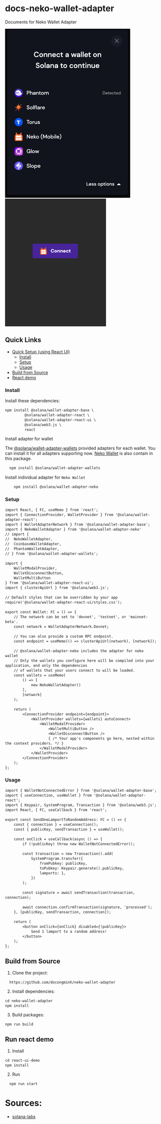 # docs-neko-wallet-adapter
Documents for Neko Wallet Adapter


![list-adapter](resources/list-adapter.png)
![neko-adapter](resources/neko-wallet.png)

## Quick Links

- [Quick Setup (using React UI)](#quick-setup-using-react-ui)
    + [Install](#install)
    + [Setup](#setup)
    + [Usage](#usage)
- [Build from Source](#build-from-source)
- [React demo](#run-react-demo)

### Install

Install these dependencies:

```shell
npm install @solana/wallet-adapter-base \
         @solana/wallet-adapter-react \
         @solana/wallet-adapter-react-ui \
         @solana/web3.js \
         react
```

Install adapter for wallet

The [@solana/wallet-adapter-wallets](https://github.com/solana-labs/wallet-adapter/tree/master/packages/wallets/wallets) provided adapters for each wallet. You can install it for all adapters supporting now. [Neko Wallet](https://nekowallet.com/) is also contain in this package.

``` bash
  npm install @solana/wallet-adapter-wallets
```

Install individual adapter for `Neko Wallet`
``` bash
    npm install @solana/wallet-adapter-neko
```
### Setup

```tsx
import React, { FC, useMemo } from 'react';
import { ConnectionProvider, WalletProvider } from '@solana/wallet-adapter-react';
import { WalletAdapterNetwork } from '@solana/wallet-adapter-base';
import { NekoWalletAdapter } from '@solana/wallet-adapter-neko'
// import {
//  NekoWalletAdapter,
//  CoinbaseWalletAdapter,
//  PhantomWalletAdapter,
// } from '@solana/wallet-adapter-wallets';

import {
    WalletModalProvider,
    WalletDisconnectButton,
    WalletMultiButton
} from '@solana/wallet-adapter-react-ui';
import { clusterApiUrl } from '@solana/web3.js';

// Default styles that can be overridden by your app
require('@solana/wallet-adapter-react-ui/styles.css');

export const Wallet: FC = () => {
    // The network can be set to 'devnet', 'testnet', or 'mainnet-beta'.
    const network = WalletAdapterNetwork.Devnet;

    // You can also provide a custom RPC endpoint.
    const endpoint = useMemo(() => clusterApiUrl(network), [network]);

    // @solana/wallet-adapter-neko includes the adapter for neko wallet
    // Only the wallets you configure here will be compiled into your application, and only the dependencies
    // of wallets that your users connect to will be loaded.
    const wallets = useMemo(
        () => [
            new NekoWalletAdapter() 
        ],
        [network]
    );

    return (
        <ConnectionProvider endpoint={endpoint}>
            <WalletProvider wallets={wallets} autoConnect>
                <WalletModalProvider>
                    <WalletMultiButton />
                    <WalletDisconnectButton />
                    { /* Your app's components go here, nested within the context providers. */ }
                </WalletModalProvider>
            </WalletProvider>
        </ConnectionProvider>
    );
};
```

### Usage

```tsx
import { WalletNotConnectedError } from '@solana/wallet-adapter-base';
import { useConnection, useWallet } from '@solana/wallet-adapter-react';
import { Keypair, SystemProgram, Transaction } from '@solana/web3.js';
import React, { FC, useCallback } from 'react';

export const SendOneLamportToRandomAddress: FC = () => {
    const { connection } = useConnection();
    const { publicKey, sendTransaction } = useWallet();

    const onClick = useCallback(async () => {
        if (!publicKey) throw new WalletNotConnectedError();

        const transaction = new Transaction().add(
            SystemProgram.transfer({
                fromPubkey: publicKey,
                toPubkey: Keypair.generate().publicKey,
                lamports: 1,
            })
        );

        const signature = await sendTransaction(transaction, connection);

        await connection.confirmTransaction(signature, 'processed');
    }, [publicKey, sendTransaction, connection]);

    return (
        <button onClick={onClick} disabled={!publicKey}>
            Send 1 lamport to a random address!
        </button>
    );
};
```
## Build from Source

1. Clone the project:
```shell
  https://github.com/docongminh/neko-wallet-adapter
```

2. Install dependencies:
```shell
cd neko-wallet-adapter
npm install
```

3. Build packages:
```shell
npm run build
```
## Run react demo
1. Install
```shell
cd react-ui-demo
npm install
```
2. Run
```shell
  npm run start
```

# Sources:
 - [solana-labs](https://github.com/solana-labs/wallet-adapter)
